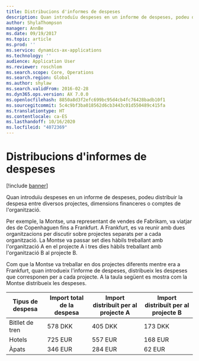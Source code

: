 ```yaml
---
title: Distribucions d'informes de despeses
description: Quan introduïu despeses en un informe de despeses, podeu distribuir la despesa entre diversos projectes, entitats jurídiques o comptes de l'organització.
author: ShylaThompson
manager: AnnBe
ms.date: 09/19/2017
ms.topic: article
ms.prod: ''
ms.service: dynamics-ax-applications
ms.technology: ''
audience: Application User
ms.reviewer: roschlom
ms.search.scope: Core, Operations
ms.search.region: Global
ms.author: shylaw
ms.search.validFrom: 2016-02-28
ms.dyn365.ops.version: AX 7.0.0
ms.openlocfilehash: 8850a8d3f2efc699bc95d4cb4fc76428badb10f1
ms.sourcegitcommit: 5c4c9bf3ba018562d6cb3443c01d550489c415fa
ms.translationtype: HT
ms.contentlocale: ca-ES
ms.lasthandoff: 10/16/2020
ms.locfileid: "4072369"
---
```

# <a name="expense-report-distributions"></a>Distribucions d'informes de despeses

[!include [banner](../includes/banner.md)]

Quan introduïu despeses en un informe de despeses, podeu distribuir la despesa entre diversos projectes, dimensions financeres o comptes de l'organització.

Per exemple, la Montse, una representant de vendes de Fabrikam, va viatjar des de Copenhaguen fins a Frankfurt. A Frankfurt, es va reunir amb dues organitzacions per discutir sobre projectes separats per a cada organització. La Montse va passar set dies hàbils treballant amb l'organització A en el projecte A i tres dies hàbils treballant amb l'organització B al projecte B.

Com que la Montse va treballar en dos projectes diferents mentre era a Frankfurt, quan introdueix l'informe de despeses, distribueix les despeses que corresponen per a cada projecte. A la taula següent es mostra com la Montse distribueix les despeses.


| Tipus de despesa | Import total de la despesa|Import distribuït per al projecte A| Import distribuït per al projecte B |
|--------------|---------------------|-------------------------------|---------------------------------|
|Bitllet de tren   |578 DKK              |405 DKK                        |173 DKK                          |
|Hotels         |725 EUR              |557 EUR                        |168 EUR                          |
|Àpats         |346 EUR              |284 EUR                        |62 EUR                           |

